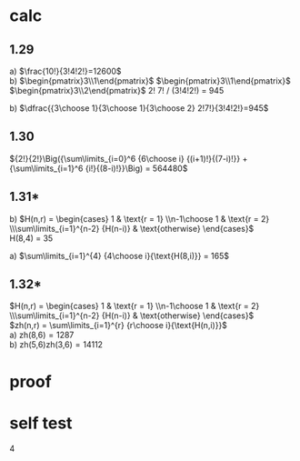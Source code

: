 # calc
## 1.29
a) $\frac{10!}{3!4!2!}=12600$  
b) $\begin{pmatrix}3\\1\end{pmatrix}$ $\begin{pmatrix}3\\1\end{pmatrix}$ 
$\begin{pmatrix}3\\2\end{pmatrix}$ 2! 7! / (3!4!2!) = 945  

b) $\dfrac{{3\choose 1}{3\choose 1}{3\choose 2} 2!7!}{3!4!2!}=945$

## 1.30
${2!}{2!}\Big({\sum\limits_{i=0}^6 {6\choose i} {(i+1)!}{(7-i)!}} + {\sum\limits_{i=1}^6 {i!}{(8-i)!}}\Big) = 564480$

## 1.31*
b) $H(n,r) = \begin{cases} 1 & \text{r = 1} \\n-1\choose 1 & \text{r = 2} \\\sum\limits_{i=1}^{n-2} {H(n-i)} & \text{otherwise} \end{cases}$  
   H(8,4) = 35

a) $\sum\limits_{i=1}^{4} {4\choose i}{\text{H(8,i)}} = 165$

## 1.32* 
$H(n,r) = \begin{cases} 1 & \text{r = 1} \\n-1\choose 1 & \text{r = 2} \\\sum\limits_{i=1}^{n-2} {H(n-i)} & \text{otherwise} \end{cases}$  
$zh(n,r) = \sum\limits_{i=1}^{r} {r\choose i}{\text{H(n,i)}}$  
a) $\text{zh(8,6)} = 1287$  
b) $\text{zh(5,6)zh(3,6)} = 14112$




# proof

# self test
 4 